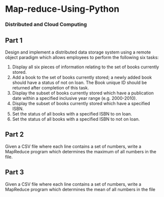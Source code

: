 # Map-reduce-Using-Python
### Distributed and Cloud Computing 

## Part 1
Design  and  implement a distributed data storage system using a remote
object paradigm which allows employees to perform the following six tasks:
1. Display all six pieces of information relating to the set of books currently stored.
2. Add a book to the set of books currently stored; a newly added book should have a status of not on loan. 
   The Book unique ID should be returned after completion of this task.
3. Display the subset of books currently stored which have a publication date within a specified inclusive year range (e.g. 2000-2010).
4. Display the subset of books currently stored which have a specified ISBN.
5. Set the status of all books with a specified ISBN to on loan.
6. Set the status of all books with a specified ISBN to not on loan.

## Part 2
Given a CSV file where each line contains a set of numbers,  write a MapReduce 
program which determines the maximum of all numbers in the file.

## Part 3
Given a CSV file where each line contains a set of numbers, write a MapReduce program which determines the mean of all numbers in the file
